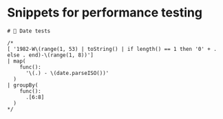 # Snippets for performance testing

```jpl
# 📍 Date tests

/*
[ '1982-W\(range(1, 53) | toString() | if length() == 1 then '0' + . else . end)-\(range(1, 8))']
| map(
    func():
      '\(.) - \(date.parseISO())'
  )
| groupBy(
    func():
      .[6:8]
  )
*/
```
